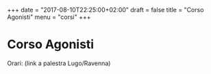 +++
date = "2017-08-10T22:25:00+02:00"
draft = false
title = "Corso Agonisti"
menu = "corsi"
+++

# Corso Agonisti

Orari:
(link a palestra Lugo/Ravenna)
